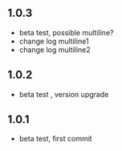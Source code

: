 ## 1.0.3

* beta test, possible multiline?
* change log multiline1
* change log multiline2

## 1.0.2

* beta test , version upgrade

## 1.0.1

* beta test, first commit
